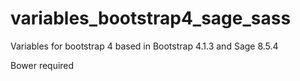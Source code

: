 # variables_bootstrap4_sage_sass

<p>Variables for bootstrap 4 based in Bootstrap 4.1.3 and Sage 8.5.4</p>
<p>Bower required</p>
